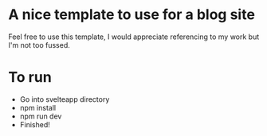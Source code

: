 # A nice template to use for a blog site
Feel free to use this template, I would appreciate referencing to my work but I'm not too fussed.

# To run
* Go into svelteapp directory
* npm install
* npm run dev
* Finished!
